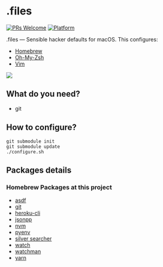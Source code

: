 # .files

[![PRs Welcome](https://img.shields.io/badge/PRs-welcome-brightgreen.svg)](https://github.com/felippemauricio/dotfiles/pulls)
[![Platform](https://img.shields.io/badge/platform-macos-lightgrey.svg)](https://www.apple.com/lae/macos/mojave/)

.files — Sensible hacker defaults for macOS. This configures:

- [Homebrew](https://github.com/Homebrew/brew)
- [Oh-My-Zsh](https://github.com/robbyrussell/oh-my-zsh)
- [Vim](https://github.com/felippemauricio/vimrc)

![](https://raw.githubusercontent.com/felippemauricio/homebrew/master/docs/images/dotfiles.png)

## What do you need?

- git

## How to configure?

```
git submodule init
git submodule update
./configure.sh
```

## Packages details

### Homebrew Packages at this project

- [asdf](https://github.com/asdf-vm/asdf)
- [git](https://git-scm.com/)
- [heroku-cli](https://devcenter.heroku.com/articles/heroku-cli)
- [jsonpp](https://jmhodges.github.io/jsonpp/)
- [nvm](https://github.com/creationix/nvm)
- [pyenv](https://github.com/pyenv/pyenv)
- [silver searcher](https://github.com/ggreer/the_silver_searcher)
- [watch](http://osxdaily.com/2010/08/22/install-watch-command-on-os-x/)
- [watchman](https://facebook.github.io/watchman)
- [yarn](https://yarnpkg.com/en/)